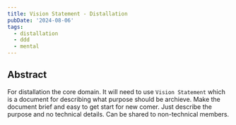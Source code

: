 ```yaml
---
title: Vision Statement - Distallation
pubDate: '2024-08-06'
tags: 
  - distallation
  - ddd
  - mental
---
```



Abstract
---
For distallation the core domain. It will need to use `Vision Statement` which is a document for describing what purpose should be archieve. Make the document brief and easy to get start for new comer. Just describe the purpose and no technical details. Can be shared to non-technical members.
